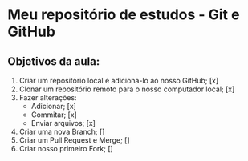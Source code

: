 # Meu repositório de estudos - Git e GitHub

## Objetivos da aula:

1. Criar um repositório local e adiciona-lo ao nosso GitHub; [x]
2. Clonar um repositório remoto para o nosso computador local; [x]
3. Fazer alterações:
    * Adicionar; [x]
    * Commitar; [x]
    * Enviar arquivos; [x]
4. Criar uma nova Branch; []
5. Criar um Pull Request e Merge; []
6. Criar nosso primeiro Fork; []